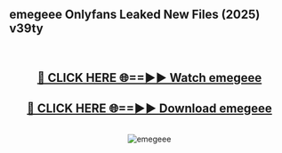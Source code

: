 <h2>emegeee Onlyfans Leaked New Files (2025) v39ty</h2>
<br>
<div align="center">
<h2><a href="https://mediafiles.top/emegeee&ref=git" rel="nofollow">🔴 CLICK HERE 🌐==►► Watch emegeee</a></h2>
<h2><a href="https://mediafiles.top/emegeee&ref=git" rel="nofollow">🔴 CLICK HERE 🌐==►► Download emegeee</a></h2>
<br>
<a href="https://mediafiles.top/emegeee&ref=git" rel="nofollow" data-target="animated-image.originalLink"><img src="https://i.ibb.co.com/xMMVF88/686577567.gif" alt="emegeee" style="max-width: 100%; display: inline-block;" data-target="animated-image.originalImage"></a>
</div>
<br>
<br>
